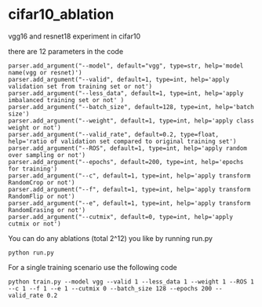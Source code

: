 # cifar10_ablation
vgg16 and resnet18 experiment in cifar10

there are 12 parameters in the code

    parser.add_argument("--model", default="vgg", type=str, help='model name(vgg or resnet)')
    parser.add_argument("--valid", default=1, type=int, help='apply validation set from training set or not')
    parser.add_argument("--less_data", default=1, type=int, help='apply imbalanced training set or not' )
    parser.add_argument("--batch_size", default=128, type=int, help='batch size')
    parser.add_argument("--weight", default=1, type=int, help='apply class weight or not')
    parser.add_argument("--valid_rate", default=0.2, type=float, help='ratio of validation set compared to original training set')
    parser.add_argument("--ROS", default=1, type=int, help='apply random over sampling or not')
    parser.add_argument("--epochs", default=200, type=int, help='epochs for training')
    parser.add_argument("--c", default=1, type=int, help='apply transform RandomCrop or not')
    parser.add_argument("--f", default=1, type=int, help='apply transform RandomFlip or not')
    parser.add_argument("--e", default=1, type=int, help='apply transform RandomErasing or not')
    parser.add_argument("--cutmix", default=0, type=int, help='apply cutmix or not')

You can do any ablations (total 2^12) you like by running run.py
    
    python run.py

For a single training scenario use the following code
    
    python train.py --model vgg --valid 1 --less_data 1 --weight 1 --ROS 1 --c 1 --f 1 --e 1 --cutmix 0 --batch_size 128 --epochs 200 --valid_rate 0.2
